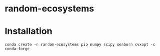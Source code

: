 # random-ecosystems

# Installation

 ```
 conda create -n random-ecosystems pip numpy scipy seaborn cvxopt -c conda-forge
 ```